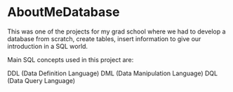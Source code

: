# AboutMeDatabase

This was one of the projects for my grad school where we had to develop a database from scratch, create tables, insert information to give our introduction in a SQL world. 

Main SQL concepts used in this project are:

DDL (Data Definition Language)
DML (Data Manipulation Language)
DQL (Data Query Language)
